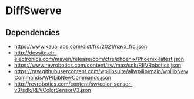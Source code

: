 DiffSwerve
==========


## Dependencies
- https://www.kauailabs.com/dist/frc/2021/navx_frc.json
- http://devsite.ctr-electronics.com/maven/release/com/ctre/phoenix/Phoenix-latest.json
- https://www.revrobotics.com/content/sw/max/sdk/REVRobotics.json
- https://raw.githubusercontent.com/wpilibsuite/allwpilib/main/wpilibNewCommands/WPILibNewCommands.json
- http://revrobotics.com/content/sw/color-sensor-v3/sdk/REVColorSensorV3.json
